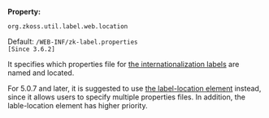 **Property:**

`org.zkoss.util.label.web.location`

Default: `/WEB-INF/zk-label.properties`  
`[Since 3.6.2]`

It specifies which properties file for [the internationalization labels]({{site.baseurl}}/zk_dev_ref/internationalization/labels)
are named and located.

For 5.0.7 and later, it is suggested to use [the label-location element]({{site.baseurl}}/zk_config_ref/the_label-location_element)
instead, since it allows users to specify multiple properties files. In
addition, the lable-location element has higher priority.
